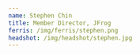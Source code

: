 ```yaml
---
name: Stephen Chin
title: Member Director, JFrog
ferris: /img/ferris/stephen.png
headshot: /img/headshot/stephen.jpg
---
```

